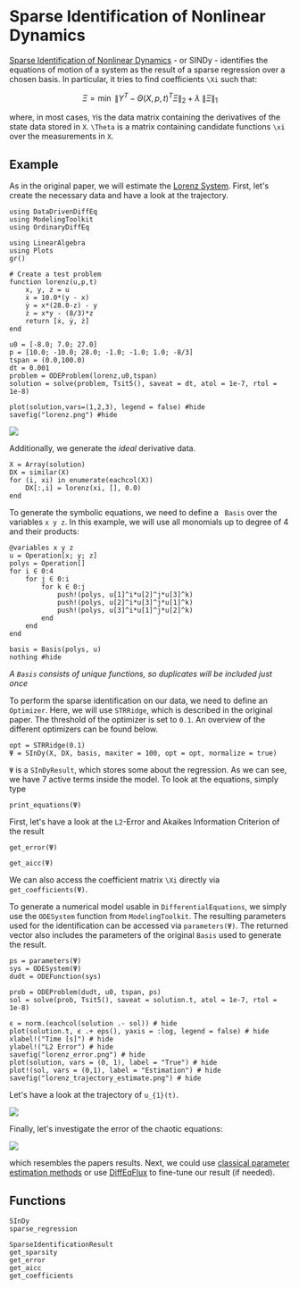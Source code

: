 # Sparse Identification of Nonlinear Dynamics

[Sparse Identification of Nonlinear Dynamics](https://www.pnas.org/content/113/15/3932) - or SINDy - identifies the equations of motion of a system as the result of a sparse regression over a chosen basis. In particular, it tries to find coefficients ``\Xi`` such that:

```math
\Xi = \min ~ \left\lVert Y^{T} - \Theta(X, p, t)^{T} \Xi \right\rVert_{2} + \lambda ~ \left\lVert \Xi \right\rVert_{1}
```

where, in most cases, ``Y``is the data matrix containing the derivatives of the state data stored in ``X``. ``\Theta`` is a matrix containing candidate functions ``\xi`` over the measurements in ``X``.



## Example

As in the original paper, we will estimate the [Lorenz System](https://en.wikipedia.org/wiki/Lorenz_system).
First, let's create the necessary data and have a look at the trajectory.

```@example sindy_1
using DataDrivenDiffEq
using ModelingToolkit
using OrdinaryDiffEq

using LinearAlgebra
using Plots
gr()

# Create a test problem
function lorenz(u,p,t)
    x, y, z = u
    ẋ = 10.0*(y - x)
    ẏ = x*(28.0-z) - y
    ż = x*y - (8/3)*z
    return [ẋ, ẏ, ż]
end

u0 = [-8.0; 7.0; 27.0]
p = [10.0; -10.0; 28.0; -1.0; -1.0; 1.0; -8/3]
tspan = (0.0,100.0)
dt = 0.001
problem = ODEProblem(lorenz,u0,tspan)
solution = solve(problem, Tsit5(), saveat = dt, atol = 1e-7, rtol = 1e-8)

plot(solution,vars=(1,2,3), legend = false) #hide
savefig("lorenz.png") #hide
```
![](lorenz.png)

Additionally, we generate the *ideal* derivative data.

```@example sindy_1
X = Array(solution)
DX = similar(X)
for (i, xi) in enumerate(eachcol(X))
    DX[:,i] = lorenz(xi, [], 0.0)
end
```

To generate the symbolic equations, we need to define a ` Basis` over the variables `x y z`. In this example, we will use all monomials up to degree of 4 and their products:

```@example sindy_1
@variables x y z
u = Operation[x; y; z]
polys = Operation[]
for i ∈ 0:4
    for j ∈ 0:i
        for k ∈ 0:j
            push!(polys, u[1]^i*u[2]^j*u[3]^k)
            push!(polys, u[2]^i*u[3]^j*u[1]^k)
            push!(polys, u[3]^i*u[1]^j*u[2]^k)
        end
    end
end

basis = Basis(polys, u)
nothing #hide
```

*A `Basis` consists of unique functions, so duplicates will be included just once*

To perform the sparse identification on our data, we need to define an `Optimizer`. Here, we will use `STRRidge`, which is described in the original paper. The threshold of the optimizer is set to `0.1`. An overview of the different optimizers can be found below.

```@example sindy_1
opt = STRRidge(0.1)
Ψ = SInDy(X, DX, basis, maxiter = 100, opt = opt, normalize = true)
```

`Ψ` is a `SInDyResult`, which stores some about the regression. As we can see, we have 7 active terms inside the model.
To look at the equations, simply type

```@example sindy_1
print_equations(Ψ)
```

First, let's have a look at the ``L2``-Error and Akaikes Information Criterion of the result

```@example sindy_1
get_error(Ψ)
```

```@example sindy_1
get_aicc(Ψ)
```

We can also access the coefficient matrix ``\Xi`` directly via `get_coefficients(Ψ)`.

To generate a numerical model usable in `DifferentialEquations`, we simply use the `ODESystem` function from `ModelingToolkit`.
The resulting parameters used for the identification can be accessed via `parameters(Ψ)`. The returned vector also includes the parameters of the original `Basis` used to generate the result.

```@example sindy_1
ps = parameters(Ψ)
sys = ODESystem(Ψ)
dudt = ODEFunction(sys)

prob = ODEProblem(dudt, u0, tspan, ps)
sol = solve(prob, Tsit5(), saveat = solution.t, atol = 1e-7, rtol = 1e-8)

ϵ = norm.(eachcol(solution .- sol)) # hide
plot(solution.t, ϵ .+ eps(), yaxis = :log, legend = false) # hide
xlabel!("Time [s]") # hide
ylabel!("L2 Error") # hide
savefig("lorenz_error.png") # hide
plot(solution, vars = (0, 1), label = "True") # hide
plot!(sol, vars = (0,1), label = "Estimation") # hide
savefig("lorenz_trajectory_estimate.png") # hide
```

Let's have a look at the trajectory of ``u_{1}(t)``.

![](lorenz_trajectory_estimate.png)

Finally, let's investigate the error of the chaotic equations:

![](lorenz_error.png)

which resembles the papers results. Next, we could use [classical parameter estimation methods](https://docs.sciml.ai/stable/analysis/parameter_estimation/) or use [DiffEqFlux](https://github.com/SciML/DiffEqFlux.jl) to fine-tune our result (if needed).

## Functions

```@docs
SInDy
sparse_regression
```

```@docs
SparseIdentificationResult
get_sparsity
get_error
get_aicc
get_coefficients
```
